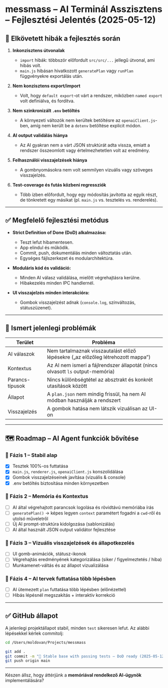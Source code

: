 # messmass – AI Terminál Asszisztens – Fejlesztési Jelentés (2025-05-12)

## 📛 Elkövetett hibák a fejlesztés során

1. **Inkonzisztens útvonalak**
   - `import` hibák: többször előfordult `src/src/...` jellegű útvonal, ami hibás volt.
   - `main.js` hibásan hivatkozott `generatePlan` vagy `runPlan` függvényekre exportálás után.

2. **Nem konzisztens export/import**
   - Volt, hogy `default export`-ot várt a rendszer, miközben `named export` volt definiálva, és fordítva.

3. **Nem szinkronizált `.env` betöltés**
   - A környezeti változók nem kerültek betöltésre az `openaiClient.js`-ben, amíg nem került be a `dotenv` betöltése explicit módon.

4. **AI output validálás hiánya**
   - Az AI gyakran nem a várt JSON struktúrát adta vissza, emiatt a rendszer összeomlott vagy értelmezhetetlen volt az eredmény.

5. **Felhasználói visszajelzések hiánya**
   - A gombnyomásokra nem volt semmilyen vizuális vagy szöveges visszajelzés.

6. **Test-coverage és futás közbeni regressziók**
   - Több ízben előfordult, hogy egy módosítás javította az egyik részt, de tönkretett egy másikat (pl. `main.js` vs. tesztelés vs. renderelés).

---

## ✅ Megfelelő fejlesztési metódus

- **Strict Definition of Done (DoD) alkalmazása:**
  - Teszt lefut hibamentesen.
  - App elindul és működik.
  - Commit, push, dokumentálás minden változtatás után.
  - Egységes fájlszerkezet és modularchitektúra.

- **Moduláris kód és validáció:**
  - Minden AI válasz validálása, mielőtt végrehajtásra kerülne.
  - Hibakezelés minden IPC handlernél.

- **UI visszajelzés minden interakcióra:**
  - Gombok visszajelzést adnak (`console.log`, színváltozás, státuszüzenet).

---

## 🐞 Ismert jelenlegi problémák

| Terület | Probléma |
|--------|----------|
| AI válaszok | Nem tartalmaznak visszautalást előző lépésekre („az előzőleg létrehozott mappa”) |
| Kontextus | Az AI nem ismeri a fájlrendszer állapotát (nincs olvasott `ls` output-memória) |
| Parancs-típusok | Nincs különbségtétel az absztrakt és konkrét utasítások között |
| Állapot | A `plan.json` nem mindig frissül, ha nem AI módban használják a rendszert |
| Visszajelzés | A gombok hatása nem látszik vizuálisan az UI-on |

---

## 🗺️ Roadmap – AI Agent funkciók bővítése

### 🎯 Fázis 1 – Stabil alap

- [x] Tesztek 100%-os futtatása
- [x] `main.js`, `renderer.js`, `openaiClient.js` konszolidálása
- [x] Gombok visszajelzéseinek javítása (vizuális & console)
- [x] .env betöltés biztosítása minden környezetben

### 🎯 Fázis 2 – Memória és Kontextus

- [ ] AI által végrehajtott parancsok logolása és rövidtávú memóriába írás
- [ ] `generatePlan()` → képes legyen `context` paramétert fogadni a `cwd`-ről és utolsó műveletről
- [ ] Új AI prompt-struktúra kidolgozása (sablonizálás)
- [ ] AI által használt JSON output validátor fejlesztése

### 🎯 Fázis 3 – Vizuális visszajelzések és állapotkezelés

- [ ] UI gomb-animációk, státusz-ikonok
- [ ] Végrehajtás eredményének kategorizálása (siker / figyelmeztetés / hiba)
- [ ] Munkamenet-váltás és az állapot vizualizálása

### 🎯 Fázis 4 – AI tervek futtatása több lépésben

- [ ] AI ütemezett `plan` futtatása több lépésben (előnézettel)
- [ ] Hibás lépésnél megszakítás + interaktív korrekció

---

## ✅ GitHub állapot

A jelenlegi projektállapot stabil, minden `test` sikeresen lefut. Az alábbi lépésekkel kérlek commitolj:

```bash
cd /Users/moldovan/Projects/messmass

git add .
git commit -m "🧱 Stable base with passing tests – DoD ready (2025-05-12)"
git push origin main
```

---

Készen állsz, hogy áttérjünk a **memóriával rendelkező AI-ügynök** implementálására?